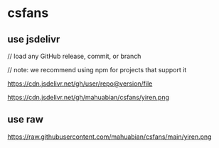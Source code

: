 # csfans


## use jsdelivr

// load any GitHub release, commit, or branch

// note: we recommend using npm for projects that support it


https://cdn.jsdelivr.net/gh/user/repo@version/file

https://cdn.jsdelivr.net/gh/mahuabian/csfans/yiren.png


## use raw

https://raw.githubusercontent.com/mahuabian/csfans/main/yiren.png
